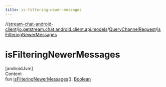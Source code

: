 ```yaml
---
title: is-filtering-newer-messages
---
```

//[stream-chat-android-client](../../../index.md)/[io.getstream.chat.android.client.api.models](../index.md)/[QueryChannelRequest](index.md)/[isFilteringNewerMessages](isFilteringNewerMessages.md)



# isFilteringNewerMessages  
[androidJvm]  
Content  
fun [isFilteringNewerMessages](isFilteringNewerMessages.md)(): [Boolean](https://kotlinlang.org/api/latest/jvm/stdlib/kotlin/-boolean/index.html)  



